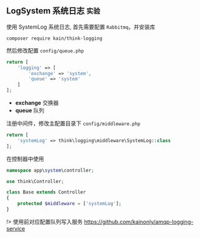 ## LogSystem 系统日志 `实验`

使用 SystemLog 系统日志, 首先需要配置 `Rabbitmq`，并安装库

```shell
composer require kain/think-logging
```

然后修改配置 `config/queue.php`

```php
return [
    'logging' => [
        'exchange' => 'system',
        'queue' => 'system'
    ]
];
```

- **exchange** 交换器
- **queue** 队列

注册中间件，修改主配置目录下 `config/middleware.php`

```php
return [
    'systemLog' => think\logging\middleware\SystemLog::class
];
```

在控制器中使用

```php
namespace app\system\controller;

use think\Controller;

class Base extends Controller
{
    protected $middleware = ['systemLog'];
}
```

!> 使用前对应配置队列写入服务 https://github.com/kainonly/amqp-logging-service